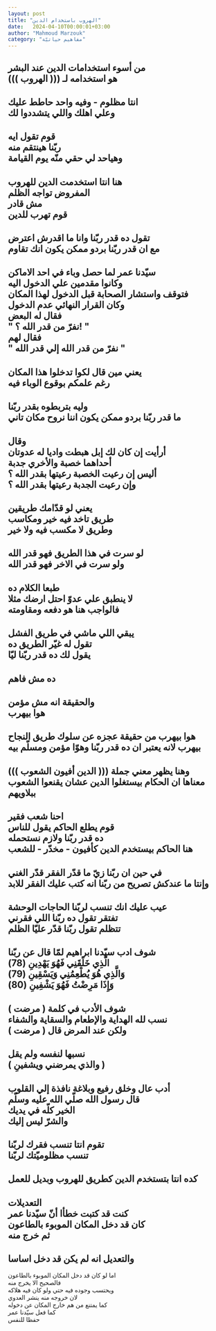 ```yaml
---
layout: post
title: "الهروب باستخدام الدين"
date:   2024-04-10T00:00:01+03:00
author: "Mahmoud Marzouk"
category: "مفاهيم حياتيّة"
---
```



من أسوء استخدامات الدين عند البشر  
هو استخدامه لـ ((( الهروب )))  
-  
انتا مظلوم - وفيه واحد حاطط عليك  
وعلي اهلك واللي يتشددوا لك  
-  
قوم تقول ايه  
ربّنا هينتقم منه  
وهياحد لي حقي منّه يوم القيامة  
-  
هنا انتا استخدمت الدين للهروب  
المفروض تواجه الظلم  
مش قادر  
قوم تهرب للدين  
-  
تقول ده قدر ربّنا وانا ما اقدرش اعترض  
مع ان قدر ربّنا بردو ممكن يكون انك تقاوم  
-  
سيّدنا عمر لما حصل وباء في احد الاماكن  
وكانوا مقدمين علي الدخول اليه  
فتوقف واستشار الصحابة قبل الدخول لهذا المكان  
وكان القرار النهائي عدم الدخول  
فقال له البعض  
" نفرّ من قدر الله ؟! "  
فقال لهم  
" نفرّ من قدر الله إلي قدر الله "  
-  
يعني مين قال لكوا تدخلوا هذا المكان  
رغم علمكم بوقوع الوباء فيه  
-  
وليه بتربطوه بقدر ربّنا  
ما قدر ربّنا بردو ممكن يكون اننا نروح مكان تاني  
-  
وقال  
أرأيت إن كان لك إبل هبطت واديا له عدوتان  
أحداهما خصبة والأخري جدبة  
أليس إن رعيت الخصبة رعيتها بقدر الله ؟  
وإن رعيت الجدبة رعيتها بقدر الله ؟  
-  
يعني لو قدّامك طريقين  
طريق تاخد فيه خير ومكاسب  
وطريق لا مكسب فيه ولا خير  
-  
لو سرت في هذا الطريق فهو قدر الله  
ولو سرت في الاخر فهو قدر الله  
-  
طبعا الكلام ده  
لا ينطبق علي عدوّ احتل ارضك مثلا  
فالواجب هنا هو دفعه ومقاومته  
-  
يبقي اللي ماشي في طريق الفشل  
تقول له غيّر الطريق ده  
يقول لك ده قدر ربّنا ليّا  
-  
ده مش فاهم  
-  
والحقيقة انه مش مؤمن  
هوا بيهرب  
-  
هوا بيهرب من حقيقة عجزه عن سلوك طريق النجاح  
بيهرب لانه يعتبر ان ده قدر ربّنا وهوّا مؤمن ومسلّم
بيه  
-  
وهنا يظهر معني جملة ((( الدين أفيون الشعوب )))  
معناها ان الحكام بيستغلوا الدين عشان يقنعوا الشعوب
ببلاويهم  
-  
احنا شعب فقير  
قوم يطلع الحاكم يقول للناس  
ده قدر ربّنا ولازم نستحمله  
هنا الحاكم بيستخدم الدين كأفيون - مخدّر - للشعب  
-  
في حين ان ربّنا زيّ ما قدّر الفقر قدّر الغني  
وإنتا ما عندكش تصريح من ربّنا انه كتب عليك الفقر
للابد  
-  
عيب عليك انك تنسب لربّنا الحاجات الوحشة  
تفتقر تقول ده ربّنا اللي فقرني  
تتظلم تقول ربّنا قدّر عليّا الظلم  
-  
شوف ادب سيّدنا ابراهيم لمّا قال عن ربّنا  
الَّذِي خَلَقَنِي فَهُوَ يَهْدِينِ (78)  
وَالَّذِي هُوَ يُطْعِمُنِي وَيَسْقِينِ (79)  
وَإِذَا مَرِضْتُ فَهُوَ يَشْفِينِ (80)  
-  
شوف الأدب في كلمة ( مرضت )  
نسب لله الهداية والإطعام والسقاية والشفاء  
ولكن عند المرض قال ( مرضت )  
-  
نسبها لنفسه ولم يقل  
( والذي يمرضني ويشفينِ )  
-  
أدب عال وخلق رفيع وبلاغة نافذة إلي القلوب  
قال رسول الله صلّي الله عليه وسلّم  
الخير كلّه في يديك  
والشرّ ليس إليك  
-  
تقوم انتا تنسب فقرك لربّنا  
تنسب مظلوميّتك لربّنا  
-  
كده انتا بتستخدم الدين كطريق للهروب وبديل للعمل  
-  
التعديلات  
كنت قد كتبت خطأا أنّ سيّدنا عمر  
كان قد دخل المكان الموبوء بالطاعون  
ثم خرج منه  
-  
والتعديل انه لم يكن قد دخل اساسا  
-  
اما لو كان قد دخل المكان الموبوء بالطاعون  
فالصحيح الا يخرج منه  
ويحتسب وجوده فيه حتي ولو كان فيه هلاكه  
لان خروجه منه ينشر العدوي  
كما يمتنع من هم خارج المكان عن دخوله  
كما فعل سيّدنا عمر  
حفظا للنفس

